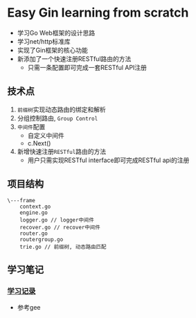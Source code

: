 # Easy Gin learning from scratch
- 学习Go Web框架的设计思路
- 学习net/http标准库
- 实现了Gin框架的核心功能
- 新添加了一个快速注册RESTful路由的方法
  - 只需一条配置即可完成一套RESTful API注册

## 技术点
1. `前缀树`实现动态路由的绑定和解析
2. 分组控制路由, `Group Control`
3. `中间件`配置
   - 自定义中间件
   - c.Next()
4. 新增快速注册`RESTful`路由的方法
   - 用户只需实现RESTful interface即可完成RESTful api的注册
  
## 项目结构
```text
\---frame
    context.go
    engine.go
    logger.go // logger中间件
    recover.go // recover中间件
    router.go 
    routergroup.go
    trie.go // 前缀树, 动态路由匹配
```

## 学习笔记
### [学习记录](https://soongao.github.io/posts/webframe/)
- 参考gee